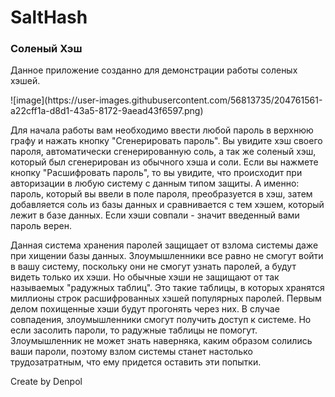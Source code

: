 # SaltHash
<h3>Соленый Хэш</h3>
<p>
Данное приложение созданно для демонстрации работы соленых хэшей.<p>
![image](https://user-images.githubusercontent.com/56813735/204761561-a22cff1a-d8d1-43a5-8172-9aead43f6597.png)<p>
Для начала работы вам необходимо ввести любой пароль в верхнюю графу и нажать кнопку "Сгенерировать пароль". Вы увидите хэш своего пароля, автоматически сгенерированную соль, а так же соленый хэш, который был сгенерирован из обычного хэша и соли. Если вы нажмете кнопку "Расшифровать пароль", то вы увидите, что происходит при авторизации в любую систему с данным типом защиты. А именно: пароль, который вы ввели в поле пароля, преобразуется в хэш, затем добавляется соль из базы данных и сравнивается с тем хэшем, который лежит в базе данных. Если хэши совпали - значит введенный вами пароль верен. <p>
Данная система хранения паролей защищает от взлома системы даже при хищении базы данных. Злоумышленники все равно не смогут войти в вашу систему, поскольку они не смогут узнать паролей, а будут видеть только их хэши. Но обычные хэши не защищают от так называемых "радужных таблиц". Это такие таблицы, в которых хранятся миллионы строк расшифрованных хэшей популярных паролей. Первым делом похищенные хэши будут прогонять через них. В случае совпадения, злоумышленники смогут получить доступ к системе. Но если засолить пароли, то радужные таблицы не помогут. Злоумышленник не может знать наверняка, каким образом солились ваши пароли, поэтому взлом системы станет настолько трудозатратным, что ему придется оставить эти попытки.<p>
Create by Denpol
